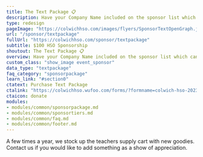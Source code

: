 ```yaml
---
title: The Text Package 📋
description: Have your Company Name included on the sponsor list which can be found on the banner, the Coin Wars website, and promoted on Facebook!
type: redesign
pageImage: "https://colwichhso.com/images/flyers/SponsorTextOpenGraph.jpg"
url: "/sponsor/textpackage"
fullUrl: "https://colwichhso.com/sponsor/textpackage"
subtitle: $100 HSO Sponsorship
shoutout: The Text Package 📋
overview: Have your Company Name included on the sponsor list which can be found on the banner, the Coin Wars website, and promoted on Facebook!
custom_class: "show_image event_sponsor"
data_type: "textpackage"
faq_category: "sponsorpackage"
learn_link: "#section0"
ctatext: Purchase Text Package
ctalink: "https://colwichhso.wufoo.com/forms/?formname=colwich-hso-2023-sponsorship&field1=%24100%20-%20The%20Text%20Package"
ctaicon: donate
modules:
- modules/common/sponsorpackage.md
- modules/common/sponsortiers.md
- modules/common/faq.md
- modules/common/footer.md 
---
```

A few times a year, we stock up the teachers supply cart with new goodies. Contact us if you would like to add something as a show of appreciation.